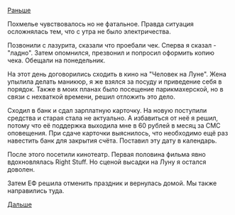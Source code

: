 [Раньше](2018.10.19.md)

Похмелье чувствовалось но не фатальное. Правда ситуация осложнялась тем, что с утра не было электричества.

Позвонили с лазурита, сказали что проебали чек. Сперва я сказал - "ладно". Затем опомнился, презвонил и попросил оформить копию чека. Обещали на понедельник.

На этот день договорились сходить в кино на "Человек на Луне".
Жена упылила делать маникюр, я же взялся за посуду и приведение себя в порядок. Также в моих планах было посещение парикмахерской, но в связи с нехваткой времени, решил отложить это дело.

Сходил в банк и сдал зарплатную карточку. На новую поступили средства и старая стала не актуально. А избавиться от неё я решил, потому что её поддержка выходила мне в 60 рублей в месяц за СМС оповещения.
При сдаче карточки выяснилось, что необходимо ещё раз навестить банк для закрытия счёта. Поставил эту дату в календарь.

После этого посетили кинотеатр. Первая половина фильма явно вдохновлялась Right Stuff. Но сценой высадки на Луну я остался доволен.

Затем ЕФ решила отменить праздник и вернулась домой. Мы также направились туда.

[Дальше](2018.10.21.md)